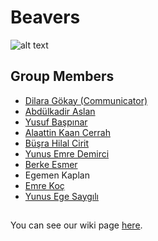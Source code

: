 # Beavers

![alt text](http://i.imgur.com/noBFFFX.jpg)

## Group Members

* [Dilara Gökay (Communicator)](https://github.com/bounswe/bounswe2018group4/wiki/Dilara-G%C3%B6kay)
* [Abdülkadir Aslan](https://github.com/bounswe/bounswe2018group4/wiki/Kadir-Aslan)
* [Yusuf Başpınar](https://github.com/bounswe/bounswe2018group4/wiki/Yusuf-Başpınar)
* [Alaattin Kaan Cerrah](https://github.com/bounswe/bounswe2018group4/wiki/Alaattin-Kaan-Cerrah)
* [Büşra Hilal Cirit](https://github.com/bounswe/bounswe2018group4/wiki/Busra-Hilal-Cirit)
* [Yunus Emre Demirci](https://github.com/bounswe/bounswe2018group4/wiki/Yunus-Emre-Demirci)
* [Berke Esmer](https://github.com/bounswe/bounswe2018group4/wiki/Berke-Esmer)
* Egemen Kaplan
* [Emre Koç](https://github.com/bounswe/bounswe2018group4/wiki/Emre-KO%C3%87)
* [Yunus Ege Saygılı](https://github.com/bounswe/bounswe2018group4/wiki/Yunus-Ege-Sayg%C4%B1l%C4%B1)

##

You can see our wiki page [here](https://github.com/bounswe/bounswe2018group4/wiki).

